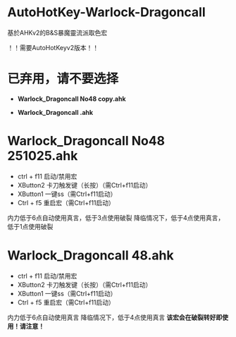 # AutoHotKey-Warlock-Dragoncall
基於AHKv2的B&amp;S暴魔靈流派取色宏

！！需要AutoHotKeyv2版本！！

# 已弃用，请不要选择
- **Warlock_Dragoncall No48 copy.ahk**

- **Warlock_Dragoncall .ahk**


# Warlock_Dragoncall No48 251025.ahk
- ctrl + f11 启动/禁用宏
- XButton2 卡刀触发键（长按）（需Ctrl+f11启动）
- XButton1 一键ss（需Ctrl+f11启动）
- Ctrl + f5 重启宏（需Ctrl+f11启动）

内力低于6点自动使用真言，低于3点使用破裂
降临情况下，低于4点使用真言，低于1点使用破裂

# Warlock_Dragoncall 48.ahk
- ctrl + f11 启动/禁用宏
- XButton2 卡刀触发键（长按）（需Ctrl+f11启动）
- XButton1 一键ss（需Ctrl+f11启动）
- Ctrl + f5 重启宏（需Ctrl+f11启动）

内力低于6点自动使用真言
降临情况下，低于4点使用真言
**该宏会在破裂转好即使用！请注意！**
